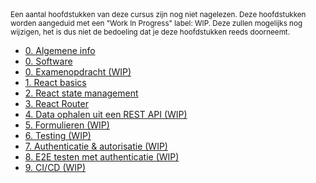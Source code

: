 <!-- markdownlint-disable first-line-heading -->

<small>
  Een aantal hoofdstukken van deze cursus zijn nog niet nagelezen. Deze hoofdstukken worden aangeduid met een "Work In Progress" label: WIP. Deze zullen mogelijks nog wijzigen, het is dus niet de bedoeling dat je deze hoofdstukken reeds doorneemt.
</small>

- [0. Algemene info](./0-intro/situering.md)
- [0. Software](./0-intro/software.md)
- [0. Examenopdracht (WIP)](./0-intro/examenopdracht.md)
- [1. React basics](./1-react_basics/index.md)
- [2. React state management](./2-react_state/index.md)
- [3. React Router](./3-react_router/index.md)
- [4. Data ophalen uit een REST API (WIP)](./4-api/index.md)
- [5. Formulieren (WIP)](./5-formulieren/index.md)
- [6. Testing (WIP)](./6-react_testing/index.md)
- [7. Authenticatie & autorisatie (WIP)](./7-auth/index.md)
- [8. E2E testen met authenticatie (WIP)](./8-auth_testing/index.md)
- [9. CI/CD (WIP)](./9-cicd/index.md)
